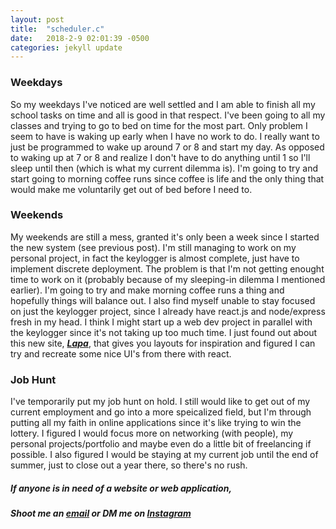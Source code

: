```yaml
---
layout: post
title:  "scheduler.c"
date:   2018-2-9 02:01:39 -0500
categories: jekyll update
---
```


### Weekdays
So my weekdays I've noticed are well settled and I am able to finish all my school tasks on time and all is good in that respect. I've been going to all my classes and trying to go to bed on time for the most part. Only problem I seem to have is waking up early when I have no work to do. I really want to just be programmed to wake up around 7 or 8 and start my day. As opposed to waking up at 7 or 8 and realize I don't have to do anything until 1 so I'll sleep until then (which is what my current dilemma is). I'm going to try and start going to morning coffee runs since coffee is life and the only thing that would make me voluntarily get out of bed before I need to.

### Weekends
My weekends are still a mess, granted it's only been a week since I started the new system (see previous post). I'm still managing to work on my personal project, in fact the keylogger is almost complete, just have to implement discrete deployment. The problem is that I'm not getting enought time to work on it (probably because of my sleeping-in dilemma I mentioned earlier). I'm going to try and make morning coffee runs a thing and hopefully things will balance out. 
I also find myself unable to stay focused on just the keylogger project, since I already have react.js and node/express fresh in my head. I think I might start up a web dev project in parallel with the keylogger since it's not taking up too much time. I just found out about this new site, ***[Lapa](https://www.lapa.ninja/)***, that gives you layouts for inspiration and figured I can try and recreate some nice UI's from there with react.

### Job Hunt
I've temporarily put my job hunt on hold. I still would like to get out of my current employment and go into a more speicalized field, but I'm through putting all my faith in online applications since it's like trying to win the lottery. I figured I would focus more on networking (with people), my personal projects/portfolio and maybe even do a little bit of freelancing if possible. I also figured I would be staying at my current job until the end of summer, just to close out a year there, so there's no rush.

##### If anyone is in need of a website or web application, 
##### Shoot me an ***[email](joeph465@gmail.com)*** or DM me on ***[Instagram](https://www.instagram.com/j__moussa/)***
